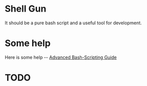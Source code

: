 # Shell Gun
It should be a pure bash script and a useful tool for development.

# Some help
Here is some help -- [Advanced Bash-Scripting Guide](http://www.tldp.org/LDP/abs/html/)

# TODO
